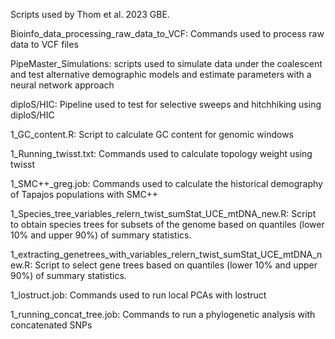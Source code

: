 Scripts used by Thom et al. 2023 GBE.

Bioinfo_data_processing_raw_data_to_VCF: Commands used to process raw data to VCF files

PipeMaster_Simulations: scripts used to simulate data under the coalescent and test alternative demographic models and estimate parameters with a neural network approach

diploS/HIC: Pipeline used to test for selective sweeps and hitchhiking using diploS/HIC 

1_GC_content.R: Script to calculate GC content for genomic windows

1_Running_twisst.txt: Commands used to calculate topology weight using twisst

1_SMC++_greg.job: Commands used to calculate the historical demography of Tapajos populations with SMC++

1_Species_tree_variables_relern_twist_sumStat_UCE_mtDNA_new.R: Script to obtain species trees for subsets of the genome based on quantiles (lower 10% and upper 90%) of summary statistics.

1_extracting_genetrees_with_variables_relern_twist_sumStat_UCE_mtDNA_new.R: Script to select gene trees based on quantiles (lower 10% and upper 90%) of summary statistics.

1_lostruct.job: Commands used to run local PCAs with lostruct

1_running_concat_tree.job: Commands to run a phylogenetic analysis with concatenated SNPs

